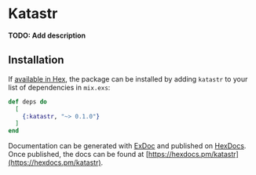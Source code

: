 # Katastr

**TODO: Add description**

## Installation

If [available in Hex](https://hex.pm/docs/publish), the package can be installed
by adding `katastr` to your list of dependencies in `mix.exs`:

```elixir
def deps do
  [
    {:katastr, "~> 0.1.0"}
  ]
end
```

Documentation can be generated with [ExDoc](https://github.com/elixir-lang/ex_doc)
and published on [HexDocs](https://hexdocs.pm). Once published, the docs can
be found at [https://hexdocs.pm/katastr](https://hexdocs.pm/katastr).


